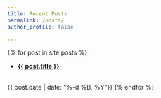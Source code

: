 ```yaml
---
title: Recent Posts
permalink: /posts/
author_profile: false

---
```


{% for post in site.posts %}
- [**{{ post.title }}**](post.url)
<br>
{{ post.date | date: "%-d %B, %Y"}}
{% endfor %}
